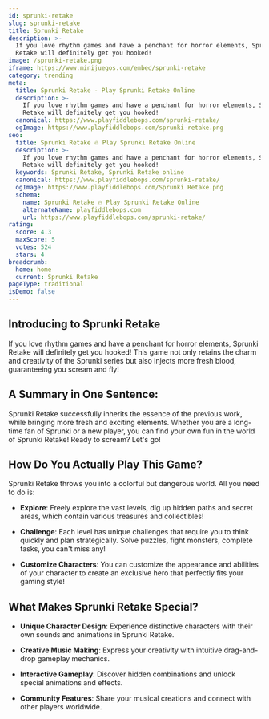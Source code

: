 ```yaml
---
id: sprunki-retake
slug: sprunki-retake
title: Sprunki Retake
description: >-
  If you love rhythm games and have a penchant for horror elements, Sprunki
  Retake will definitely get you hooked!
image: /sprunki-retake.png
iframe: https://www.minijuegos.com/embed/sprunki-retake
category: trending
meta:
  title: Sprunki Retake - Play Sprunki Retake Online
  description: >-
    If you love rhythm games and have a penchant for horror elements, Sprunki
    Retake will definitely get you hooked!
  canonical: https://www.playfiddlebops.com/sprunki-retake/
  ogImage: https://www.playfiddlebops.com/sprunki-retake.png
seo:
  title: Sprunki Retake 🔥 Play Sprunki Retake Online
  description: >-
    If you love rhythm games and have a penchant for horror elements, Sprunki
    Retake will definitely get you hooked!
  keywords: Sprunki Retake, Sprunki Retake online
  canonical: https://www.playfiddlebops.com/sprunki-retake/
  ogImage: https://www.playfiddlebops.com/Sprunki Retake.png
  schema:
    name: Sprunki Retake 🔥 Play Sprunki Retake Online
    alternateName: playfiddlebops.com
    url: https://www.playfiddlebops.com/sprunki-retake/
rating:
  score: 4.3
  maxScore: 5
  votes: 524
  stars: 4
breadcrumb:
  home: home
  current: Sprunki Retake
pageType: traditional
isDemo: false
---
```


## Introducing to Sprunki Retake

If you love rhythm games and have a penchant for horror elements, Sprunki Retake will definitely get you hooked! This game not only retains the charm and creativity of the Sprunki series but also injects more fresh blood, guaranteeing you scream and fly!

## A Summary in One Sentence:

Sprunki Retake successfully inherits the essence of the previous work, while bringing more fresh and exciting elements. Whether you are a long-time fan of Sprunki or a new player, you can find your own fun in the world of Sprunki Retake! Ready to scream? Let's go!

## How Do You Actually Play This Game?

Sprunki Retake throws you into a colorful but dangerous world. All you need to do is:

- **Explore**: Freely explore the vast levels, dig up hidden paths and secret areas, which contain various treasures and collectibles!

- **Challenge**: Each level has unique challenges that require you to think quickly and plan strategically. Solve puzzles, fight monsters, complete tasks, you can't miss any!

- **Customize Characters**: You can customize the appearance and abilities of your character to create an exclusive hero that perfectly fits your gaming style!

## What Makes Sprunki Retake Special?

- **Unique Character Design**: Experience distinctive characters with their own sounds and animations in Sprunki Retake.

- **Creative Music Making**: Express your creativity with intuitive drag-and-drop gameplay mechanics.

- **Interactive Gameplay**: Discover hidden combinations and unlock special animations and effects.

- **Community Features**: Share your musical creations and connect with other players worldwide.
